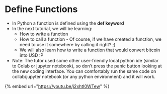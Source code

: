 # Define Functions

* In Python a function is defined using the **def keyword**
* In the next tutorial, we will be learning:
  * How to write a function
  * How to call a function - Of course, if we have created a function, we need to use it somewhere by calling it right? ;\)
  * We will also learn how to write a function that would convert bitcoin into USD :P
* Note: The tutor used some other user-friendly local python ide \(similar to  Colab or jupyter notebook\), so don’t press the panic button looking at the new coding interface.  You can comfortably run the same code on collab/jupyter notebook \(or any python environment\) and it will work.

{% embed url="https://youtu.be/j2xhtI0WTew" %}

